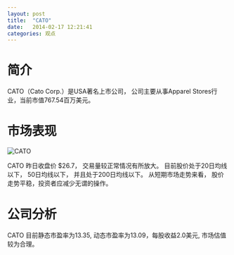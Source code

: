 ```yaml
---
layout: post
title:  "CATO"
date:   2014-02-17 12:21:41
categories: 观点
---
```


# 简介
CATO（Cato Corp.）是USA著名上市公司，
公司主要从事Apparel Stores行业，当前市值767.54百万美元。

# 市场表现

![CATO](http://finviz.com/chart.ashx?t=CATO&ty=c&ta=1&p=d&s=l)

CATO 昨日收盘价 $26.7，
交易量较正常情况有所放大。
目前股价处于20日均线以下，
50日均线以下，
并且处于200日均线以下。
从短期市场走势来看，
股价走势平稳，投资者应减少无谓的操作。

# 公司分析
CATO 目前静态市盈率为13.35, 动态市盈率为13.09，每股收益2.0美元,
市场估值较为合理。

